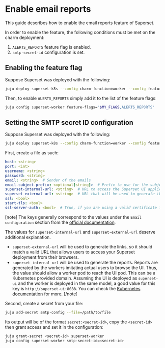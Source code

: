 # Enable email reports
This guide describes how to enable the email reports feature of Superset.

In order to enable the feature, the following conditions must be met on the charm deployment:
1. `ALERTS_REPORTS` feature flag is enabled.
2. `smtp-secret-id` configuration is set.

## Enabling the feature flag
Suppose Superset was deployed with the following:
```sh
juju deploy superset-k8s --config charm-function=worker --config feature-flags="$MY_FLAGS superset-worker"
```

Then, to enable `ALERTS_REPORTS` simply add it to the list of the feature flags:
```sh
juju config superset-worker feature-flags="$MY_FLAGS,ALERTS_REPORTS"
```

## Setting the SMTP secret ID configuration
Suppose Superset was deployed with the following:
```sh
juju deploy superset-k8s --config charm-function=worker --config feature-flags="ALERTS_REPORTS superset-worker"
```

First, create a file as such:
```yaml
host: <string>
port: <int>
username: <string>
password: <string>
email: <string>  # Sender of the emails
email-subject-prefix: <optional[string]>  # Prefix to use for the subject, '[Superset] ' by default
superset-internal-url: <string>  # URL to access the Superset UI application from the workers
superset-external-url: <string>  # URL that will be used to generate the links in the email reports
ssl: <bool>
start-tls: <bool>
ssl-server-auth: <bool>  # True, if you are using a valid certificate for the SMTP server
```

[note]
The keys generally correspond to the values under the `Email configuration` section from the
[official documentation](https://superset.apache.org/docs/configuration/alerts-reports/#detailed-config).

The values for `superset-internal-url` and `superset-external-url` deserve additional explanation.
- `superset-external-url` will be used to generate the links, so it should match a valid URL that allows users
to access your Superset deployment from their browsers.
- `superset-internal-url` will be used to generate the reports. Reports are generated by the workers imitating
actual users to browse the UI. Thus, the value should allow a worker pod to reach the UI pod. This can be
a Kubernetes provided domain. Assuming the UI is deployed as `superset-ui` and the worker is deployed in the same model,
a good value for this key is `http://superset-ui:8088`. You can check the 
[Kubernetes documentation](https://kubernetes.io/docs/concepts/services-networking/dns-pod-service/) for more.
[/note]

Second, create a secret from your file:
```sh
juju add-secret smtp-config --file=/path/to/file
```

Its output will be of the format `secret:<secret-id>`, copy the `<secret-id>` then grant access and set it in the configuration:
```sh
juju grant-secret <secret-id> superset-worker
juju config superset-worker smtp-secret-id=<secret-id>
```
